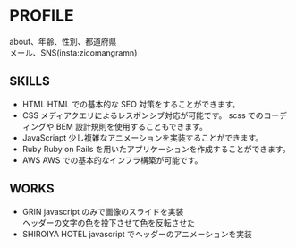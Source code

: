 # PROFILE

about、年齢、性別、都道府県  
メール、SNS(insta:zicomangramn)

## SKILLS

- HTML
  HTML での基本的な SEO 対策をすることができます。
- CSS
  メディアクエリによるレスポンシブ対応が可能です。
  scss でのコーディングや BEM 設計規則を使用することもできます。
- JavaScriapt
  少し複雑なアニメーションを実装することができます。
- Ruby
  Ruby on Rails を用いたアプリケーションを作成することができます。
- AWS
  AWS での基本的なインフラ構築が可能です。

## WORKS

- GRIN
  javascript のみで画像のスライドを実装  
  ヘッダーの文字の色を投下させて色を反転させた
- SHIROIYA HOTEL
  javascript でヘッダーのアニメーションを実装
